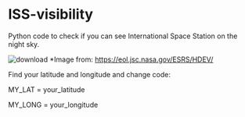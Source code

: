 # ISS-visibility
Python code to check if you can see International Space Station on the night sky.


![download](https://user-images.githubusercontent.com/70541718/170368149-e72ab7ec-6f20-4ef3-aabb-e5bd9524c591.png)
*Image from: https://eol.jsc.nasa.gov/ESRS/HDEV/


Find your latitude and longitude and change code:

  <p>MY_LAT = your_latitude</p>
  <p>MY_LONG = your_longitude</p>

